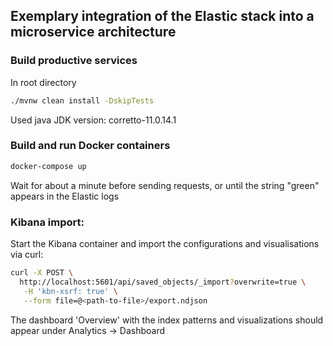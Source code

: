## Exemplary integration of the Elastic stack into a microservice architecture

### Build productive services
In root directory
```bash
./mvnw clean install -DskipTests
```
Used java JDK version: corretto-11.0.14.1

### Build and run Docker containers
```bash
docker-compose up
```
Wait for about a minute before sending requests, or until the string "green" appears in the Elastic logs

### Kibana import:
Start the Kibana container and import the configurations and visualisations via curl:

```bash
curl -X POST \
  http://localhost:5601/api/saved_objects/_import?overwrite=true \
   -H 'kbn-xsrf: true' \
   --form file=@<path-to-file>/export.ndjson
```
The dashboard 'Overview' with the index patterns and visualizations should appear under Analytics -> Dashboard
